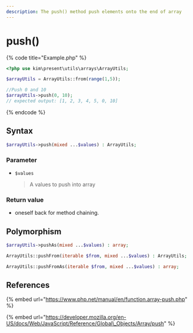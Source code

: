 ```yaml
---
description: The push() method push elements onto the end of array
---
```


# push\(\)

{% code title="Example.php" %}
```php
<?php use kim\present\utils\arrays\ArrayUtils;

$arrayUtils = ArrayUtils::from(range(1,5));

//Push 0 and 10
$arrayUtils->push(0, 10);
// expected output: [1, 2, 3, 4, 5, 0, 10]
```
{% endcode %}

## Syntax

```php
$arrayUtils->push(mixed ...$values) : ArrayUtils;
```

### Parameter

* `$values`

  > A values to push into array

### Return value

* oneself back for method chaining.

## Polymorphism

```php
$arrayUtils->pushAs(mixed ...$values) : array;
```

```php
ArrayUtils::pushFrom(iterable $from, mixed ...$values) : ArrayUtils;
```

```php
ArrayUtils::pushFromAs(iterable $from, mixed ...$values) : array;
```

## References

{% embed url="https://www.php.net/manual/en/function.array-push.php" %}

{% embed url="https://developer.mozilla.org/en-US/docs/Web/JavaScript/Reference/Global\_Objects/Array/push" %}



